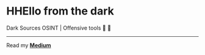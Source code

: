 # HHEllo from the dark

Dark Sources OSINT | Offensive tools
🥷 🥷 

---

Read my **[Medium](https://medium.com/@umbraxsecure)**
